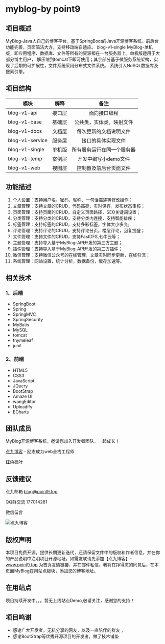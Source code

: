 # myblog-by point9
## 项目概述
MyBlog-Java人自己的博客平台。基于SpringBoot的Java开源博客系统。前后台功能完善，页面简洁大方，支持移动端自适应。
blog-v1-single MyBlog-单机版，即应用程序、数据库、文件等所有的资源都在一台服务器上。单机版适用于大部分博主用户，
解压缩到tomcat下即可使用；其余部分基于微服务系统架构，实现了后期的可扩展性，文件系统采用分布式文件系统。
系统引入NoSQL数据库及搜索引擎。
## 项目结构
| 模块      | 解释     | 备注     |
| ---------- | :-----------:  | :-----------: |
| blog-v1-api     |   接口层   |  面向接口编程    |
| blog-v1-base     |   基础层   |  公共类，实体类，映射文件    |
| blog-v1-docs     |   文档层   |  每次更新的文档说明文件    |
| blog-v1-service     |   服务层   |  接口的具体实现文件    |
| blog-v1-single     |   单机版   |  所有服务运行在同一个服务器    |
| blog-v1-temp     |   案例层   |  开发中编写小demo文件    |
| blog-v1-web     |   视图层   |  控制器及前后台页面文件    |
## 功能描述
1. 个人设置：支持用户名，密码、昵称、一句话描述等修改操作；
2. 文章管理：支持文章的CRUD，代码高亮，实时保存，发布状态审核；
3. 页面管理：支持页面的CRUD，自定义页面路径，SEO关键词设置；
4. 分类管理：支持分类的CRUD，支持分类内连接，支持智能排序；
5. 标签管理：支持标签的CRUD，支持多彩标签，字体大小多变;
6. 评论管理：支持评论的CRUD，支持评论分页，楼层评论，回复提醒；
7. 文件管理：支持文件的CRUD，支持FastDFS,七牛云等；
8. 主题管理：支持导入基于MyBlog-API开发的第三方主题；
9. 插件管理：支持导入基于MyBlog-API开发的第三方插件；
10. 微信管理：支持微信公众号的在线管理，文章实时同步更新，在线引流；
11. 系统管理：网站设置，统计分析，数据备份，缓存加速等。
## 相关技术
### 1、后端
- SpringBoot
- Spring
- SpringMVC
- SpringSecurity
- MyBatis
- MySQL
- tomcat
- thymeleaf
- junit
### 2、前端
- HTML5
- CSS3
- JavaScript
- JQuery
- BootStrap
- Amaze UI
- wangEditor
- Uploadify
- ECharts
## 团队成员
MyBlog开源博客系统，邀请您加入开发者团队，一起成长！

<a href="http://www.point9.top" target="_blank">点九博客</a> - 励志成为web全栈工程师
   
<a href="http://www.guimeiling.com" target="_blank">红色枫叶</a>
## 反馈建议
点九邮箱    blog@point9.top

QQ群交流    177014281

微信留言   

![点九博客](http://www.point9.top/wp-content/uploads/2019/02/qrcode_for_gh_f9e0d2e01b09_344.jpg )
## 版权声明
本项目免费开源，提供长期更新迭代，还请保留文件中的版权和作者信息，并在你的产品说明中注明项目开源地址，如需友联请先添加【点九博客】- www.point9.top 为首页友情链接，并在邮件私信，我将在挣得您的同意后，在本页面MyBlog在用站点板块，添加您的博客地址。
## 在用站点
项目持续开发中。。。暂无上线站点Demo,敬请关注，感谢您的支持！
## 项目鸣谢
- 感谢广大开发者，无私分享的网友，以及一直陪伴的群友；
- 感谢BootStrap等优秀开源项目的开发者，做了技术铺垫